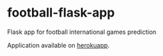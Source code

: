 # football-flask-app
Flask app for football international games prediction

Application available on [herokuapp](https://football-game-predictor.herokuapp.com/).
